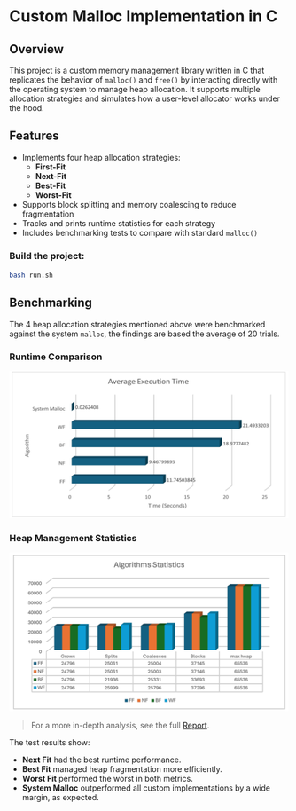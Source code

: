 # Custom Malloc Implementation in C

## Overview

This project is a custom memory management library written in C that replicates the behavior of `malloc()` and `free()` by interacting directly with the operating system to manage heap allocation. It supports multiple allocation strategies and simulates how a user-level allocator works under the hood.

## Features

- Implements four heap allocation strategies:
  - **First-Fit**
  - **Next-Fit**
  - **Best-Fit**
  - **Worst-Fit**
- Supports block splitting and memory coalescing to reduce fragmentation
- Tracks and prints runtime statistics for each strategy
- Includes benchmarking tests to compare with standard `malloc()`

### Build the project:
```bash
bash run.sh
```

## Benchmarking
The 4 heap allocation strategies mentioned above were benchmarked against the system `malloc`, the findings are based the average of 20 trials.

### Runtime Comparison
![Execution Time](images/runtime_chart.png)

### Heap Management Statistics 
![Heap Stats](images/heap_stats.png)

> For a more in-depth analysis, see the full [Report](/Report.pdf).

The test results show:
- **Next Fit** had the best runtime performance.
- **Best Fit** managed heap fragmentation more efficiently.
- **Worst Fit** performed the worst in both metrics.
- **System Malloc** outperformed all custom implementations by a wide margin, as expected.

